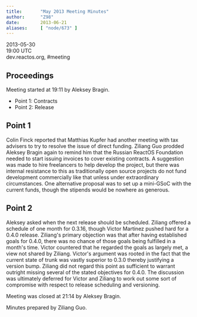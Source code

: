 ```yaml
---
title:       "May 2013 Meeting Minutes"
author:      "Z98"
date:        2013-06-21
aliases:     [ "node/673" ]
---
```


<p>2013-05-30<br />19:00 UTC<br />dev.reactos.org, #meeting</p><h2>Proceedings</h2><p>Meeting started at 19:11 by Aleksey Bragin.</p><ul><li>Point 1: Contracts</li><li>Point 2: Release</li></ul><h2>Point 1</h2><p>Colin Finck reported that Matthias Kupfer had another meeting with tax advisers to try to resolve the issue of direct funding. Ziliang Guo prodded Aleksey Bragin again to remind him that the Russian ReactOS Foundation needed to start issuing invoices to cover existing contracts. A suggestion was made to hire freelancers to help develop the project, but there was internal resistance to this as traditionally open source projects do not fund development commercially like that unless under extraordinary circumstances. One alternative proposal was to set up a mini-GSoC with the current funds, though the stipends would be nowhere as generous.</p><h2>Point 2</h2><p>Aleksey asked when the next release should be scheduled. Ziliang offered a schedule of one month for 0.3.16, though Victor Martinez pushed hard for a 0.4.0 release. Ziliang&#39;s primary objection was that after having established goals for 0.4.0, there was no chance of those goals being fulfilled in a month&#39;s time. Victor countered that he regarded the goals as largely met, a view not shared by Ziliang. Victor&#39;s argument was rooted in the fact that the current state of trunk was vastly superior to 0.3.0 thereby justifying a version bump. Ziliang did not regard this point as sufficient to warrant outright missing several of the stated objectives for 0.4.0. The discussion was ultimately deferred for Victor and Ziliang to work out some sort of compromise with respect to release scheduling and versioning.</p><p>Meeting was closed at 21:14 by Aleksey Bragin.</p><p>Minutes prepared by Ziliang Guo.</p>
